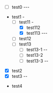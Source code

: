 - [ ] test0 ---
- test1 -
  - [ ] test11 -
    - [x] test112
    - [x] test113 ---
  - [ ] test12
  - [ ] test13
    - [ ] test13-1 --
    - [ ] test13-2
    - [ ] test13-3 --
- [x] test2
- [x] test3 --
- test4